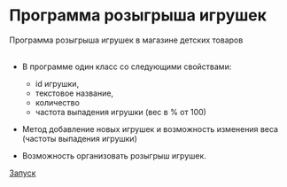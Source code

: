 # Программа розыгрыша игрушек

Программа розыгрыша игрушек в магазине детских товаров<br><br>

* В программе один класс со следующими свойствами:

    - id игрушки,
    - текстовое название,
    - количество
    - частота выпадения игрушки (вес в % от 100)

* Метод добавление новых игрушек и возможность изменения
      веса (частоты выпадения игрушки)
* Возможность организовать розыгрыш игрушек.

[Запуск](Main.java)
